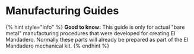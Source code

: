 # Manufacturing Guides

{% hint style="info" %}
**Good to know:** This guide is only for actual "bare metal" manufacturing procedures that were developed for creating El Mandadero. Normally these parts will already be prepared as part of the El Mandadero mechanical kit.
{% endhint %}

